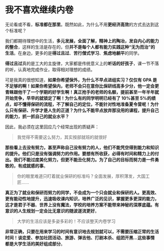 # 我不喜欢继续内卷

无论看或不看，**标准都在那里**。既然如此，为什么不用**更经济高效**的方式去达到这个标准呢？

我们都期待理想中的生活，**多元发展，全面了解，精神上的陶冶，发自内心的能力的整合**，这样的生活是存在的，但**并不是每个人都有能力实践这种“无为而治”的生活**。在身边，更多的是**得过且过**、**苦行僧式学习**、**焦虑地躺平**的同学。

**得过且过**真的是工大的主旋律，大家都是传统意义上的**听话的好孩子**，课一节不落的听，认真地完成作业，取得相对理想的成绩。

可是我真的很想知道，**如果你希望保外，为什么不早点进组实习？仅仅有 GPA 是不足够的啊！如果你希望保内，老师不会只在意你比保研线高多少分，他一定会更青睐跟他干了一个学期的好学生啊！真正抢手的老师的名额，提前甚至一年半年就开始竞争，早早的就锁定了啊！为什么有的同学明明已经有了 10%甚至 5%的绩点，却不懂得保研的流程，不了解自己的定位，不能针对性地准备夏令营呢！为什么只有保研、升学才是人生的正道？为什么不能早点放弃那没用的课程，提升自己的能力，抓一抓自己的就业水平？**

因此，我必须在这里回应几个经常出现的质疑声：

> 我觉得不需要这么努力，其实按部就班的就很好

**那些看上去没有努力，甚至声称自己没有努力的人，他们不能凭空得到能力和知识的提升。他们只是没有强调努力的作用。要想有所收获，必得有时间和精力上的付出。我们不能过度美化努力，但更不能丑化努力。为了自己的目标而努力是一件勇敢的，有成就感的事**。

> 你的眼里难道只盯着就业保研的标准吗？全面发展，厚积薄发，大国工匠......

**真正为了就业和保研而努力的同学，不会成为一个只会就业和保研的人。更高效、更有能动性地提升，迅速吸收课内知识，培养广泛的见识，掌握更多更深的能力，这才是君子不器**。**世界上没有魔法，学校的培养方案不能带来神秘的深厚底蕴。有意识的人生规划一定会比无意识的随波逐流更好**。

> 大学的生活应该是多姿多彩的！不应该整天内卷学习

**非常正确，只要在用来学习的时间有意识地去规划就可以，不需要压缩正常的生活时间！谈恋爱、参加社团活动、旅游、弹吉他、打剧本杀、组团开黑...这些事情都是大学生活的美好组成部分**。
